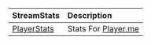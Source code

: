 | StreamStats |Description   |
| ------------- |:------------
| [PlayerStats](http://streamstats.github.io/PlayerStats)     | Stats For [Player.me](https://player.me) |